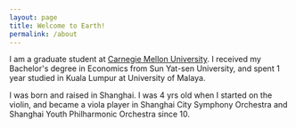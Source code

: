 ```yaml
---
layout: page
title: Welcome to Earth!
permalink: /about
---
```


I am a graduate student at [Carnegie Mellon University](https://www.cmu.edu/). I received my Bachelor's degree in Economics from Sun Yat-sen University, and spent 1 year studied in Kuala Lumpur at University of Malaya.

I was born and raised in Shanghai. I was 4 yrs old when I started on the violin, and became a viola player in Shanghai City Symphony Orchestra and Shanghai Youth Philharmonic Orchestra since 10.

<!-- ### Getting Started

This theme is completely free and open source software. You may use it however you want, as it is distributed under the [MIT License](http://choosealicense.com/licenses/mit/). If you are having any problems, any questions or suggestions, feel free to [tweet at me](https://twitter.com/intent/tweet?text=My%question%about%Lagrange%is:%&amp;via=paululele), or [file a GitHub issue](https://github.com/lenpaul/lagrange/issues/new). -->
